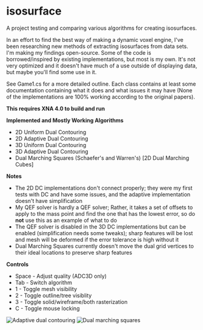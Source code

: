 # isosurface
A project testing and comparing various algorithms for creating isosurfaces. 

In an effort to find the best way of making a dynamic voxel engine, I've been researching new methods of extracting isosurfaces from data sets. I'm making my findings open-source. Some of the code is borrowed/inspired by existing implementations, but most is my own. It's not very optimized and it doesn't have much of a use outside of displaying data, but maybe you'll find some use in it.

See Game1.cs for a more detailed outline. Each class contains at least some documentation containing what it does and what issues it may have (None of the implementations are 100% working according to the original papers).

**This requires XNA 4.0 to build and run**


**Implemented and Mostly Working Algorithms**
* 2D Uniform Dual Contouring
* 2D Adaptive Dual Contouring
* 3D Uniform Dual Contouring
* 3D Adaptive Dual Contouring
* Dual Marching Squares (Schaefer's and Warren's) [2D Dual Marching Cubes]


**Notes**
* The 2D DC implementations don't connect properly; they were my first tests with DC and have some issues, and the adaptive implementation doesn't have simplification
* My QEF solver is hardly a QEF solver; Rather, it takes a set of offsets to apply to the mass point and find the one that has the lowest error, so do **not** use this as an example of what to do
* The QEF solver is disabled in the 3D DC implementations but can be enabled (simplification needs some tweaks); sharp features will be lost and mesh will be deformed if the error tolerance is high without it
* Dual Marching Squares currently doesn't move the dual grid vertices to their ideal locations to preserve sharp features


**Controls**
* Space - Adjust quality (ADC3D only)
* Tab - Switch algorithm
* 1 - Toggle mesh visibility
* 2 - Toggle outline/tree visiblity
* 3 - Toggle solid/wireframe/both rasterization
* C - Toggle mouse locking

![Adaptive dual contouring](http://i.imgur.com/7LLNFut.png)
![Dual marching squares](http://i.imgur.com/gHSt3wz.png)
